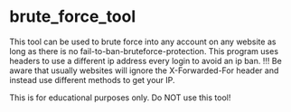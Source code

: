 # brute_force_tool

This tool can be used to brute force into any account on any website as long as there is no fail-to-ban-bruteforce-protection. This program uses headers to use a different ip address every login to avoid an ip ban. 
!!! Be aware that usually websites will ignore the X-Forwarded-For header and instead use different methods to get your IP.

This is for educational purposes only. Do NOT use this tool!
